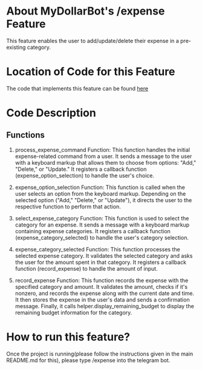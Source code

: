 # About MyDollarBot's /expense Feature
This feature enables the user to add/update/delete their expense in a pre-existing category.

# Location of Code for this Feature
The code that implements this feature can be found [here](https://github.com/ebanigogia/dollar_bot/blob/main/code/expense.py)

# Code Description
## Functions

1. process_expense_command Function:
This function handles the initial expense-related command from a user.
It sends a message to the user with a keyboard markup that allows them to choose from options: "Add," "Delete," or "Update."
It registers a callback function (expense_option_selection) to handle the user's choice.

2. expense_option_selection Function:
This function is called when the user selects an option from the keyboard markup.
Depending on the selected option ("Add," "Delete," or "Update"), it directs the user to the respective function to perform that action.

3. select_expense_category Function:
This function is used to select the category for an expense.
It sends a message with a keyboard markup containing expense categories.
It registers a callback function (expense_category_selected) to handle the user's category selection.

4. expense_category_selected Function:
This function processes the selected expense category.
It validates the selected category and asks the user for the amount spent in that category.
It registers a callback function (record_expense) to handle the amount of input.

5. record_expense Function:
This function records the expense with the specified category and amount.
It validates the amount, checks if it's nonzero, and records the expense along with the current date and time.
It then stores the expense in the user's data and sends a confirmation message.
Finally, it calls helper.display_remaining_budget to display the remaining budget information for the category.

# How to run this feature?
Once the project is running(please follow the instructions given in the main README.md for this), please type /expense into the telegram bot.

